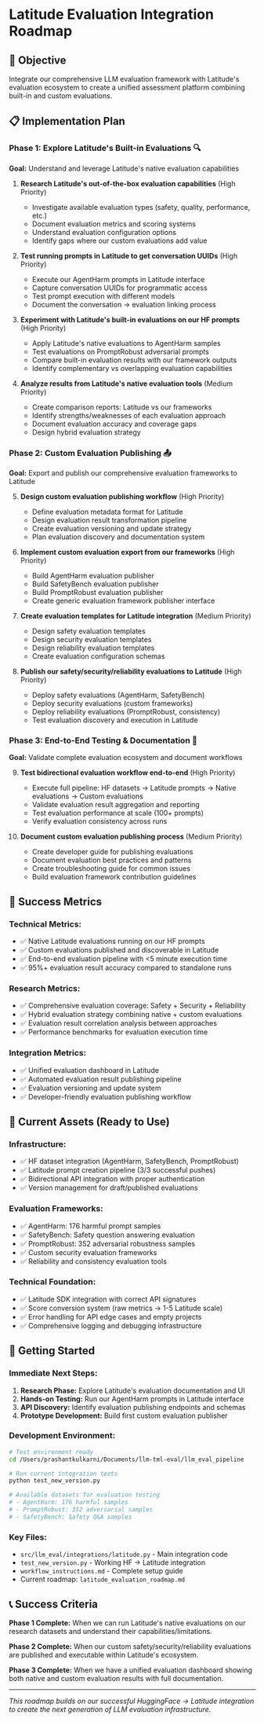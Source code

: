# Latitude Evaluation Integration Roadmap

## 🎯 **Objective**
Integrate our comprehensive LLM evaluation framework with Latitude's evaluation ecosystem to create a unified assessment platform combining built-in and custom evaluations.

## 📋 **Implementation Plan**

### **Phase 1: Explore Latitude's Built-in Evaluations** 🔍
**Goal:** Understand and leverage Latitude's native evaluation capabilities

1. **Research Latitude's out-of-the-box evaluation capabilities** (High Priority)
   - Investigate available evaluation types (safety, quality, performance, etc.)
   - Document evaluation metrics and scoring systems
   - Understand evaluation configuration options
   - Identify gaps where our custom evaluations add value

2. **Test running prompts in Latitude to get conversation UUIDs** (High Priority)
   - Execute our AgentHarm prompts in Latitude interface
   - Capture conversation UUIDs for programmatic access
   - Test prompt execution with different models
   - Document the conversation → evaluation linking process

3. **Experiment with Latitude's built-in evaluations on our HF prompts** (High Priority)
   - Apply Latitude's native evaluations to AgentHarm samples
   - Test evaluations on PromptRobust adversarial prompts
   - Compare built-in evaluation results with our framework outputs
   - Identify complementary vs overlapping evaluation capabilities

4. **Analyze results from Latitude's native evaluation tools** (Medium Priority)
   - Create comparison reports: Latitude vs our frameworks
   - Identify strengths/weaknesses of each evaluation approach
   - Document evaluation accuracy and coverage gaps
   - Design hybrid evaluation strategy

### **Phase 2: Custom Evaluation Publishing** 📤
**Goal:** Export and publish our comprehensive evaluation frameworks to Latitude

5. **Design custom evaluation publishing workflow** (High Priority)
   - Define evaluation metadata format for Latitude
   - Design evaluation result transformation pipeline
   - Create evaluation versioning and update strategy
   - Plan evaluation discovery and documentation system

6. **Implement custom evaluation export from our frameworks** (High Priority)
   - Build AgentHarm evaluation publisher
   - Build SafetyBench evaluation publisher  
   - Build PromptRobust evaluation publisher
   - Create generic evaluation framework publisher interface

7. **Create evaluation templates for Latitude integration** (Medium Priority)
   - Design safety evaluation templates
   - Design security evaluation templates
   - Design reliability evaluation templates
   - Create evaluation configuration schemas

8. **Publish our safety/security/reliability evaluations to Latitude** (High Priority)
   - Deploy safety evaluations (AgentHarm, SafetyBench)
   - Deploy security evaluations (custom frameworks)
   - Deploy reliability evaluations (PromptRobust, consistency)
   - Test evaluation discovery and execution in Latitude

### **Phase 3: End-to-End Testing & Documentation** 🧪
**Goal:** Validate complete evaluation ecosystem and document workflows

9. **Test bidirectional evaluation workflow end-to-end** (High Priority)
   - Execute full pipeline: HF datasets → Latitude prompts → Native evaluations → Custom evaluations
   - Validate evaluation result aggregation and reporting
   - Test evaluation performance at scale (100+ prompts)
   - Verify evaluation consistency across runs

10. **Document custom evaluation publishing process** (Medium Priority)
    - Create developer guide for publishing evaluations
    - Document evaluation best practices and patterns
    - Create troubleshooting guide for common issues
    - Build evaluation framework contribution guidelines

## 🎯 **Success Metrics**

### **Technical Metrics:**
- ✅ Native Latitude evaluations running on our HF prompts
- ✅ Custom evaluations published and discoverable in Latitude
- ✅ End-to-end evaluation pipeline with <5 minute execution time
- ✅ 95%+ evaluation result accuracy compared to standalone runs

### **Research Metrics:**
- ✅ Comprehensive evaluation coverage: Safety + Security + Reliability
- ✅ Hybrid evaluation strategy combining native + custom evaluations
- ✅ Evaluation result correlation analysis between approaches
- ✅ Performance benchmarks for evaluation execution time

### **Integration Metrics:**
- ✅ Unified evaluation dashboard in Latitude
- ✅ Automated evaluation result publishing pipeline
- ✅ Evaluation versioning and update system
- ✅ Developer-friendly evaluation publishing workflow

## 🔧 **Current Assets (Ready to Use)**

### **Infrastructure:**
- ✅ HF dataset integration (AgentHarm, SafetyBench, PromptRobust)
- ✅ Latitude prompt creation pipeline (3/3 successful pushes)
- ✅ Bidirectional API integration with proper authentication
- ✅ Version management for draft/published evaluations

### **Evaluation Frameworks:**
- ✅ AgentHarm: 176 harmful prompt samples
- ✅ SafetyBench: Safety question answering evaluation
- ✅ PromptRobust: 352 adversarial robustness samples
- ✅ Custom security evaluation frameworks
- ✅ Reliability and consistency evaluation tools

### **Technical Foundation:**
- ✅ Latitude SDK integration with correct API signatures
- ✅ Score conversion system (raw metrics → 1-5 Latitude scale)
- ✅ Error handling for API edge cases and empty projects
- ✅ Comprehensive logging and debugging infrastructure

## 🚀 **Getting Started**

### **Immediate Next Steps:**
1. **Research Phase:** Explore Latitude's evaluation documentation and UI
2. **Hands-on Testing:** Run our AgentHarm prompts in Latitude interface
3. **API Discovery:** Identify evaluation publishing endpoints and schemas
4. **Prototype Development:** Build first custom evaluation publisher

### **Development Environment:**
```bash
# Test environment ready
cd /Users/prashantkulkarni/Documents/llm-tml-eval/llm_eval_pipeline

# Run current integration tests
python test_new_version.py

# Available datasets for evaluation testing
# - AgentHarm: 176 harmful samples
# - PromptRobust: 352 adversarial samples  
# - SafetyBench: Safety Q&A samples
```

### **Key Files:**
- `src/llm_eval/integrations/latitude.py` - Main integration code
- `test_new_version.py` - Working HF → Latitude integration
- `workflow_instructions.md` - Complete setup guide
- Current roadmap: `latitude_evaluation_roadmap.md`

## 📞 **Success Criteria**

**Phase 1 Complete:** When we can run Latitude's native evaluations on our research datasets and understand their capabilities/limitations.

**Phase 2 Complete:** When our custom safety/security/reliability evaluations are published and executable within Latitude's ecosystem.

**Phase 3 Complete:** When we have a unified evaluation dashboard showing both native and custom evaluation results with full documentation.

---

*This roadmap builds on our successful HuggingFace → Latitude integration to create the next generation of LLM evaluation infrastructure.*